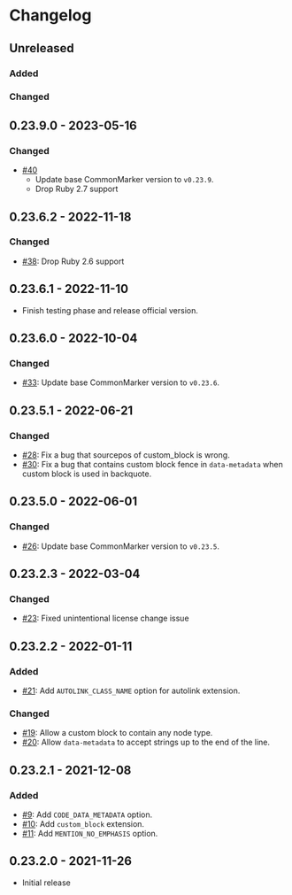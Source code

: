 # Changelog

## Unreleased

### Added

### Changed

## 0.23.9.0 - 2023-05-16

### Changed

- [#40](https://github.com/increments/qiita_marker/pull/40)
  - Update base CommonMarker version to `v0.23.9`.
  - Drop Ruby 2.7 support

## 0.23.6.2 - 2022-11-18

### Changed

- [#38](https://github.com/increments/qiita_marker/pull/38): Drop Ruby 2.6 support

## 0.23.6.1 - 2022-11-10

- Finish testing phase and release official version.

## 0.23.6.0 - 2022-10-04

### Changed

- [#33](https://github.com/increments/qiita_marker/pull/33): Update base CommonMarker version to `v0.23.6`.

## 0.23.5.1 - 2022-06-21

### Changed

- [#28](https://github.com/increments/qiita_marker/pull/28): Fix a bug that sourcepos of custom_block is wrong.
- [#30](https://github.com/increments/qiita_marker/pull/30): Fix a bug that contains custom block fence in `data-metadata` when custom block is used in backquote.

## 0.23.5.0 - 2022-06-01

### Changed

- [#26](https://github.com/increments/qiita_marker/pull/26): Update base CommonMarker version to `v0.23.5`.

## 0.23.2.3 - 2022-03-04

### Changed

- [#23](https://github.com/increments/qiita_marker/pull/23): Fixed unintentional license change issue

## 0.23.2.2 - 2022-01-11

### Added

- [#21](https://github.com/increments/qiita_marker/pull/21): Add `AUTOLINK_CLASS_NAME` option for autolink extension.

### Changed

- [#19](https://github.com/increments/qiita_marker/pull/19): Allow a custom block to contain any node type.
- [#20](https://github.com/increments/qiita_marker/pull/20): Allow `data-metadata` to accept strings up to the end of the line.

## 0.23.2.1 - 2021-12-08

### Added

- [#9](https://github.com/increments/qiita_marker/pull/9): Add `CODE_DATA_METADATA` option.
- [#10](https://github.com/increments/qiita_marker/pull/10): Add `custom_block` extension.
- [#11](https://github.com/increments/qiita_marker/pull/11): Add `MENTION_NO_EMPHASIS` option.

## 0.23.2.0 - 2021-11-26

- Initial release
